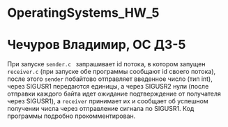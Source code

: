 # OperatingSystems_HW_5
# Чечуров Владимир, ОС ДЗ-5

При запуске `sender.c ` запрашивает id потока,  в котором запущен `receiver.c` (при запуске обе программы сообщают id своего потока), после этого `sender` побайтово отправляет введенное число (тип int), через SIGUSR1 передаются единицы, а через SIGUSR2 нули (после отправки каждого байта идет ожидание подтверждение от получателя через SIGUSR1), а `receiver` принимает их и сообщает об успешном получении числа через отправление сигнала по SIGUSR1. Код программы подробно прокомментирован.
